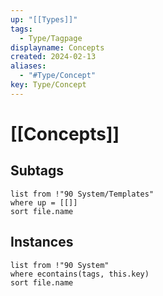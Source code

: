 ```yaml
---
up: "[[Types]]"
tags:
  - Type/Tagpage
displayname: Concepts
created: 2024-02-13
aliases:
  - "#Type/Concept"
key: Type/Concept
---
```

# [[Concepts]]
## Subtags
```dataview
list from !"90 System/Templates" 
where up = [[]]
sort file.name
```
## Instances
```dataview
list from !"90 System"
where econtains(tags, this.key)
sort file.name
```
